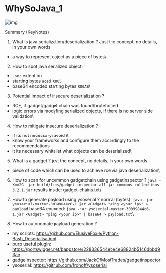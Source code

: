 # WhySoJava_1
![img](https://user-images.githubusercontent.com/44260690/187186386-ecda9b10-9749-47a5-9e91-a9790b4667f8.png)

Summary (KeyNotes)

1. What is java serialization/deserialization ? Just the concept, no details, in your own words
- a way to represent object as a piece of bytes\

2. How to spot java serialized object: 
- `.ser` extention
- starting bytes `aced 0005`
- base64 encoded starting bytes `RO0AB`\

3. Potential impact of insecure deserialization ?
- RCE, if gadget/gadget chain was found/bruteforced
- logic errors via modyfing serialized objects, if there is no server side validation\

4. How to mitigate insecure deserialization ?
- if its not necessary: avoid it
- know your frameworks and configure them accordingly to the recommendations
- it its necessary whitelist what objects can be deserialized\

5. What is a gadget ? just the concept, no details, in your own words
- piece of code which can be used to achieve rce via java deserialization\

6. How to scan for uncommon gadgetchain using gadgetinspector ?
`java -Xmx2G -jar build/libs/gadget-inspector-all.jar commons-collections-3.2.1.jar`
results inside: gadget-chains.txt\

7. How to generate payload using ysoserial ? 
normal (bytes):
`java -jar ysoserial-master-30099844c6-1.jar <Gadget> "ping <your ip>" > payload`
base64 encoded:
`java -jar ysoserial-master-30099844c6-1.jar <Gadget> "ping <your ip>" | base64 > payload.txt`\

8. How to autonomate payload generation ?
- my scripts: https://github.com/ElusiveFoxie/Python-Bash_Deserialisation/
- burp useful plugin: https://portswigger.net/bappstore/228336544ebe4e68824b5146dbbd93ae
- gadgeInspector: https://github.com/JackOfMostTrades/gadgetinspector
- ysoserial: https://github.com/frohoff/ysoserial
